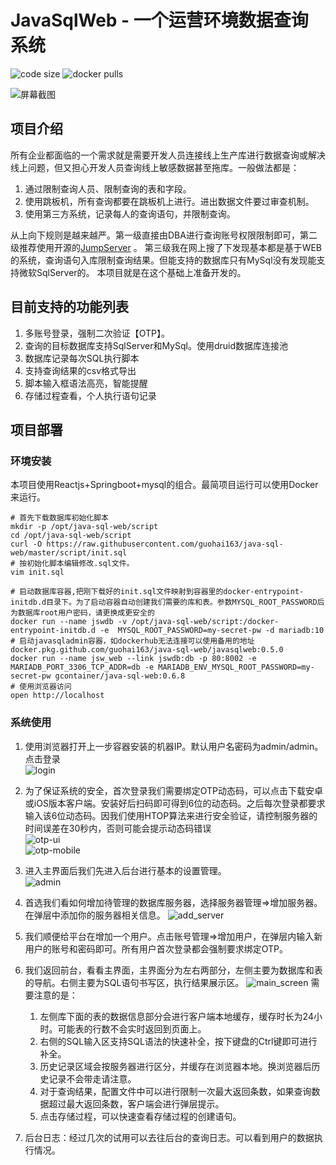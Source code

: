 # JavaSqlWeb - 一个运营环境数据查询系统
![code size](https://img.shields.io/github/languages/code-size/guohai163/java-sql-web.svg?style=flat-square&color=6699FF)
![docker pulls](https://img.shields.io/docker/pulls/gcontainer/java-sql-web?style=flat-square&color=6699FF)

![屏幕截图](./doc/pic/demo.png)

## 项目介绍

所有企业都面临的一个需求就是需要开发人员连接线上生产库进行数据查询或解决线上问题，但又担心开发人员查询线上敏感数据甚至拖库。一般做法都是：

1. 通过限制查询人员、限制查询的表和字段。
2. 使用跳板机，所有查询都要在跳板机上进行。进出数据文件要过审查机制。
3. 使用第三方系统，记录每人的查询语句，并限制查询。

从上向下规则是越来越严。第一级直接由DBA进行查询账号权限限制即可，第二级推荐使用开源的[JumpServer](https://github.com/jumpserver) 。
第三级我在网上搜了下发现基本都是基于WEB的系统，查询语句入库限制查询结果。但能支持的数据库只有MySql没有发现能支持微软SqlServer的。
本项目就是在这个基础上准备开发的。

## 目前支持的功能列表

1. 多账号登录，强制二次验证【OTP】。
2. 查询的目标数据库支持SqlServer和MySql。使用druid数据库连接池
3. 数据库记录每次SQL执行脚本
4. 支持查询结果的csv格式导出
5. 脚本输入框语法高亮，智能提醒
6. 存储过程查看，个人执行语句记录

## 项目部署

### 环境安装

本项目使用Reactjs+Springboot+mysql的组合。最简项目运行可以使用Docker来运行。

```shell
# 首先下载数据库初始化脚本 
mkdir -p /opt/java-sql-web/script
cd /opt/java-sql-web/script
curl -O https://raw.githubusercontent.com/guohai163/java-sql-web/master/script/init.sql
# 按初始化脚本编辑修改.sql文件。
vim init.sql

# 启动数据库容器,把刚下载好的init.sql文件映射到容器里的docker-entrypoint-initdb.d目录下。为了启动容器自动创建我们需要的库和表。参数MYSQL_ROOT_PASSWORD后为数据库root用户密码，请更换成更安全的
docker run --name jswdb -v /opt/java-sql-web/script:/docker-entrypoint-initdb.d -e  MYSQL_ROOT_PASSWORD=my-secret-pw -d mariadb:10
# 启动javasqladmin容器，如dockerhub无法连接可以使用备用的地址 docker.pkg.github.com/guohai163/java-sql-web/javasqlweb:0.5.0
docker run --name jsw_web --link jswdb:db -p 80:8002 -e MARIADB_PORT_3306_TCP_ADDR=db -e MARIADB_ENV_MYSQL_ROOT_PASSWORD=my-secret-pw gcontainer/java-sql-web:0.6.8
# 使用浏览器访问 
open http://localhost
```

### 系统使用

1. 使用浏览器打开上一步容器安装的机器IP。默认用户名密码为admin/admin。点击登录  
![login](./doc/pic/web-login.png)
2. 为了保证系统的安全，首次登录我们需要绑定OTP动态码，可以点击下载安卓或iOS版本客户端。安装好后扫码即可得到6位的动态码。之后每次登录都要求输入该6位动态码。因我们使用HTOP算法来进行安全验证，请控制服务器的时间误差在30秒内，否则可能会提示动态码错误  
![otp-ui](./doc/pic/bind-otp.png)  
![otp-mobile](./doc/pic/otp.png)

3. 进入主界面后我们先进入后台进行基本的设置管理。  
![admin](./doc/pic/admin.png)

4. 首选我们看如何增加待管理的数据库服务器，选择服务器管理=>增加服务器。在弹层中添加你的服务器相关信息。
![add_server](./doc/pic/add_server.png)

5. 我们顺便给平台在增加一个用户。点击账号管理=>增加用户，在弹层内输入新用户的账号和密码即可。所有用户首次登录都会强制要求绑定OTP。
6. 我们返回前台，看看主界面，主界面分为左右两部分，左侧主要为数据库和表的导航。右侧主要为SQL语句书写区，执行结果展示区。
![main_screen](./doc/pic/main_screen.png)
  需要注意的是：

    1. 左侧库下面的表的数据信息部分会进行客户端本地缓存，缓存时长为24小时。可能表的行数不会实时返回到页面上。
    2. 右侧的SQL输入区支持SQL语法的快速补全，按下键盘的Ctrl键即可进行补全。
    3. 历史记录区域会按服务器进行区分，并缓存在浏览器本地。换浏览器后历史记录不会带走请注意。
    4. 对于查询结果，配置文件中可以进行限制一次最大返回条数，如果查询数据超过最大返回条数，客户端会进行弹层提示。
    5. 点击存储过程，可以快速查看存储过程的创建语句。

7. 后台日志：经过几次的试用可以去往后台的查询日志。可以看到用户的数据执行情况。


